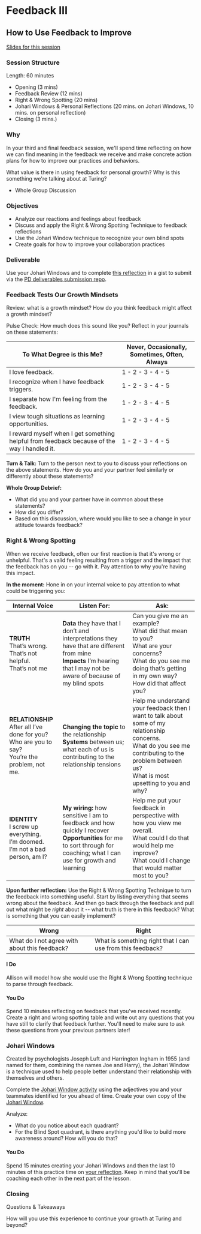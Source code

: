 # Feedback III
## How to Use Feedback to Improve

[Slides for this session](https://docs.google.com/presentation/d/1lH5XdpZSGBr6vgFU2yDESI1VnsJ-7Pbihh4joe3pUBI/edit?usp=sharing)

### Session Structure

Length: 60 minutes

* Opening (3 mins)
* Feedback Review (12 mins)
* Right & Wrong Spotting (20 mins)
* Johari Windows & Personal Reflections (20 mins. on Johari Windows, 10 mins. on personal reflection)
* Closing (3 mins.)

### Why
In your third and final feedback session, we'll spend time reflecting on how we can find meaning in the feedback we receive and make concrete action plans for how to improve our practices and behaviors. 

What value is there in using feedback for personal growth? Why is this something we're talking about at Turing?

* Whole Group Discussion

### Objectives

* Analyze our reactions and feelings about feedback
* Discuss and apply the Right & Wrong Spotting Technique to feedback reflections
* Use the Johari Window technique to recognize your own blind spots
* Create goals for how to improve your collaboration practices

### Deliverable
Use your Johari Windows and to complete [this reflection](https://github.com/turingschool/career-development-curriculum/blob/master/module_two/feedback_implementation_strengths_reflection.md) in a gist to submit via the [PD deliverables submission repo](https://github.com/turingschool/career-development-curriculum/tree/master/deliverable_submissions).

### Feedback Tests Our Growth Mindsets
Review: what is a growth mindset? How do you think feedback might affect a growth mindset?

Pulse Check: How much does this sound like you? Reflect in your journals on these statements:

| To What Degree is this Me? | Never, Occasionally, Sometimes, Often, Always |
| ------ | ---------------- | 
| I love feedback. | 1 - 2 - 3 - 4 - 5 | 
| I recognize when I have feedback triggers. | 1 - 2 - 3 - 4 - 5 |
| I separate how I'm feeling from the feedback. | 1 - 2 - 3 - 4 - 5 |
| I view tough situations as learning opportunities. | 1 - 2 - 3 - 4 - 5 |
| I reward myself when I get something helpful from feedback because of the way I handled it.  | 1 - 2 - 3 - 4 - 5 |

**Turn & Talk:** 
Turn to the person next to you to discuss your reflections on the above statements. How do you and your partner feel similarly or differently about these statements?

**Whole Group Debrief:**

* What did you and your partner have in common about these statements?
* How did you differ?
* Based on this discussion, where would you like to see a change in your attitude towards feedback?

### Right & Wrong Spotting
When we receive feedback, often our first reaction is that it's wrong or unhelpful. That's a valid feeling resulting from a trigger and the impact that the feedback has on you -- go with it. Pay attention to why you're having this impact. 

**In the moment:**
Hone in on your internal voice to pay attention to what could be triggering you:

| Internal Voice | Listen For: | Ask: |
| ----------- | ------------ | ------------ |
| **TRUTH**<br>That’s wrong.<br>That’s not helpful.<br>That’s not me | **Data** they have that I don’t and interpretations they have that are different from mine<br>**Impacts** I’m hearing that I may not be aware of because of my blind spots | Can you give me an example?<br>What did that mean to you?<br>What are your concerns?<br>What do you see me doing that’s getting in my own way?<br>How did that affect you? |
| **RELATIONSHIP**<br>After all I’ve done for you?<br>Who are you to say?<br>You’re the problem, not me. | **Changing the topic** to the relationship<br>**Systems** between us; what each of us is contributing to the relationship tensions | Help me understand your feedback then I want to talk about some of my relationship concerns.<br>What do you see me contributing to the problem between us?<br>What is most upsetting to you and why? |
| **IDENTITY**<br>I screw up everything.<br>I’m doomed.<br>I’m not a bad person, am I? | **My wiring:** how sensitive I am to feedback and how quickly I recover<br>**Opportunities** for me to sort through for coaching; what I can use for growth and learning | Help me put your feedback in perspective with how you view me overall.<br>What could I do that would help me improve?<br>What could I change that would matter most to you? |

**Upon further reflection:**
Use the Right & Wrong Spotting Technique to turn the feedback into something useful. Start by listing everything that seems wrong about the feedback. And then go back through the feedback and pull out what might be *right* about it -- what truth is there in this feedback? What is something that you can easily implement?

| Wrong | Right |
| ------ | ---------------- | 
| What do I not agree with about this feedback? | What is something right that I can use from this feedback? |

#### I Do
Allison will model how she would use the Right & Wrong Spotting technique to parse through feedback.

#### You Do
Spend 10 minutes reflecting on feedback that you've received recently. Create a right and wrong spotting table and write out any questions that you have still to clarify that feedback further. You'll need to make sure to ask these questions from your previous partners later!

### Johari Windows
Created by psychologists Joseph Luft and Harrington Ingham in 1955 (and named for them, combining the names Joe and Harry), the Johari Window is a technique used to help people better understand their relationship with themselves and others.

Complete the [Johari Window activity](https://github.com/turingschool/career-development-curriculum/blob/master/module_two/johari_window_activity.md) using the adjectives you and your teammates identified for you ahead of time. Create your own copy of the [Johari Window](https://docs.google.com/document/d/1IFaKPTEA3V96i8cboxqeAfgKEyEbigwIxQ5KQ-lp440/edit?usp=sharing).

Analyze:

* What do you notice about each quadrant? 
* For the Blind Spot quadrant, is there anything you'd like to build more awareness around? How will you do that? 

#### You Do
Spend 15 minutes creating your Johari Windows and then the last 10 minutes of this practice time on [your reflection](https://github.com/turingschool/career-development-curriculum/edit/master/module_two/feedback_implementation_strengths_reflection.md). Keep in mind that you'll be coaching each other in the next part of the lesson. 

### Closing
Questions & Takeaways

How will you use this experience to continue your growth at Turing and beyond?
